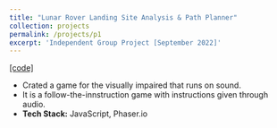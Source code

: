 ```yaml
---
title: "Lunar Rover Landing Site Analysis & Path Planner"
collection: projects
permalink: /projects/p1
excerpt: 'Independent Group Project [September 2022]'
---
```


[[code]](https://github.com/FanFeast/Engineering_Computation)

* Crated a game for the visually impaired that runs on sound. 
* It is a follow-the-innstruction game with instructions given through audio.
* <b>Tech Stack:</b> JavaScript, Phaser.io